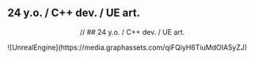 ## 24 y.o. / C++ dev. / UE art. 

<p align="center">
// ## 24 y.o. / C++ dev. / UE art. 
</p>
![UnrealEngine](https://media.graphassets.com/qiFQiyH6TiuMdOIA5yZJ)


<!--
**DZHEYKILL/DZHEYKILL** is a ✨ _special_ ✨ repository because its `README.md` (this file) appears on your GitHub profile.


Here are some ideas to get you started:

- 🔭 I’m currently working on ...
- 🌱 I’m currently learning ...
- 👯 I’m looking to collaborate on ...
- 🤔 I’m looking for help with ...
- 💬 Ask me about ...
- 📫 How to reach me: ...
- 😄 Pronouns: ...
- ⚡ Fun fact: ...
-->
